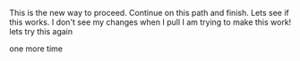 This is the new way to proceed.  Continue on this path and finish.
Lets see if this works.
I don't see my changes when I pull
I am trying to make this work!
lets try this again

one more time
